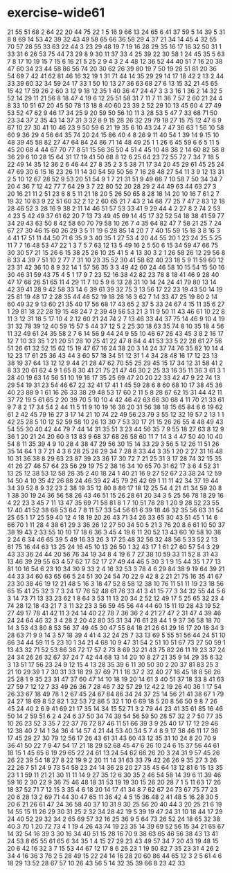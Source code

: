 # exercise-wide61
21
55
51
68
2
64
22
20
44
75
22
1
5
16
9
66
13
24
65
6
41
37
59
5
14
39
5
31
8
8
69
14
53
42
39
32
43
49
58
65
66
36
58
29
4
37
21
34
14
45
4
32
55
70
57
28
55
33
63
22
44
3
23
29
48
19
7
19
16
28
29
35
16
17
16
32
50
31
1
33
31
6
26
53
75
44
73
29
8
9
30
11
37
33
4
25
39
22
30
58
1
24
45
35
5
63
7
8
17
10
19
15
7
15
6
16
21
5
25
2
9
4
3
2
4
48
12
36
52
44
40
51
7
16
20
38
47
60
34
23
44
58
86
56
74
20
30
62
26
39
80
19
7
50
19
28
51
81
20
36
54
69
7
42
41
62
81
46
16
32
19
1
31
71
44
14
35
29
29
14
17
18
42
2
13
2
44
33
39
60
32
34
59
24
17
33
1
50
10
13
27
36
63
68
27
6
13
15
32
21
45
65
15
42
17
59
26
2
60
3
12
9
18
12
35
1
40
36
47
24
47
3
3
3
16
1
36
2
14
32
5
52
14
29
11
21
56
8
18
47
4
19
6
12
25
51
58
31
7
11
7
11
36
7
57
2
60
21
24
4
8
33
10
51
67
20
45
50
78
13
18
8
40
60
23
39
2
52
29
10
13
45
60
4
27
49
53
52
47
62
9
46
17
34
25
9
20
59
50
56
10
11
3
28
53
5
47
7
33
68
71
50
23
34
37
2
35
43
14
37
31
3
32
8
9
15
28
26
32
29
79
18
27
15
75
12
47
6
9
67
10
27
30
41
10
46
23
9
50
59
6
21
19
35
6
10
43
24
7
47
36
63
1
56
10
58
60
9
36
29
4
56
64
35
74
20
24
15
86
40
4
8
26
9
11
40
54
1
39
14
9
15
10
48
39
45
58
82
27
47
64
84
24
86
71
14
48
49
25
1
1
26
6
45
59
6
6
5
11
5
45
20
68
4
44
67
70
77
8
51
15
56
36
50
4
51
4
45
10
48
38
2
14
60
82
58
8
36
29
6
10
28
15
64
31
17
19
41
50
68
8
12
6
25
64
23
72
55
72
7
34
7
18
5
22
49
14
35
12
36
2
6
46
44
27
8
35
2
3
5
38
71
17
34
20
45
29
61
45
25
24
47
69
30
6
15
16
23
26
11
14
30
54
59
50
56
7
16
28
48
27
54
11
3
9
12
13
31
2
5
10
12
67
28
52
9
53
20
51
54
9
1
7
21
31
51
9
49
66
7
10
58
7
50
34
34
7
20
4
36
7
12
42
77
7
64
29
3
7
22
80
52
20
28
29
2
44
49
63
44
63
27
3
20
16
21
11
2
51
23
6
8
5
11
21
18
20
5
26
50
65
8
28
18
14
20
10
16
7
61
2
7
19
32
10
63
9
22
51
60
32
2
12
2
60
65
21
7
43
2
14
68
77
25
7
47
2
83
12
18
28
46
52
3
28
16
9
38
2
11
14
46
51
57
53
33
41
9
29
44
4
2
27
8
2
74
2
53
4
23
5
42
49
37
61
62
20
7
13
73
49
45
69
14
45
17
32
52
54
18
38
41
59
77
34
29
43
63
50
8
42
58
60
70
79
58
10
26
7
4
35
64
82
47
7
58
21
25
7
24
67
27
30
46
15
60
26
29
3
5
11
19
6
28
85
14
20
7
7
40
15
59
15
18
3
8
16
3
4
41
17
51
11
44
50
71
6
35
9
3
40
35
1
27
53
4
20
44
55
20
1
23
24
25
5
25
11
7
7
16
48
53
47
22
1
3
7
5
7
63
12
13
5
49
16
2
5
50
6
15
34
59
47
66
75
30
30
57
21
15
26
6
15
38
25
26
10
25
41
5
4
13
30
3
2
1
26
58
26
12
29
56
8
6
33
4
39
7
51
10
2
77
7
31
10
23
35
52
30
41
58
62
40
23
18
5
9
11
59
60
12
23
31
42
36
10
8
9
32
14
1
57
56
35
3
3
49
42
60
24
46
58
10
15
54
15
50
16
30
46
31
59
43
75
4
5
1
17
9
7
23
52
16
38
42
82
23
78
8
18
41
46
9
28
40
47
17
66
26
51
65
11
4
29
11
7
10
5
9
6
13
28
31
10
14
24
24
41
79
80
13
14
42
39
41
28
9
42
58
33
14
6
39
61
39
32
75
3
13
56
17
22
23
19
43
50
14
19
25
81
19
48
17
2
28
35
44
46
52
19
18
28
16
3
62
7
14
33
47
25
19
80
2
14
60
49
32
9
13
60
21
35
40
17
56
68
17
43
65
2
37
5
33
24
67
4
15
11
35
6
27
1
29
81
18
22
28
19
15
48
24
7
2
39
49
56
53
21
3
11
9
50
11
43
46
61
10
22
8
11
3
12
31
18
5
17
10
4
2
12
60
21
24
74
2
7
13
46
33
44
37
75
14
46
9
10
4
19
31
32
78
39
12
40
59
15
57
5
44
37
12
5
2
25
30
18
63
35
74
8
10
35
18
4
56
11
32
49
61
24
35
58
2
7
6
14
56
9
44
24
9
55
10
46
67
26
43
45
3
8
2
16
17
12
7
10
33
35
1
21
20
51
28
10
25
41
22
47
8
84
4
41
53
33
5
22
28
61
27
56
51
26
61
32
52
15
62
15
19
47
67
16
24
38
20
3
14
24
37
74
76
35
82
10
14
4
12
23
17
61
25
36
43
44
3
60
57
18
34
51
12
31
1
4
34
28
48
16
17
12
23
13
38
19
37
64
13
12
12
9
44
21
28
47
62
70
55
25
29
45
15
17
34
12
31
58
41
2
8
33
20
61
62
4
9
1
65
8
30
41
21
75
21
47
46
30
2
25
33
16
35
11
36
3
61
3
1
28
40
19
63
14
56
51
10
19
16
17
35
25
69
47
20
20
22
33
42
47
9
22
74
13
29
54
19
31
23
54
46
67
22
32
41
17
41
1
45
59
28
6
8
60
68
10
17
38
45
36
40
23
88
9
1
61
16
26
33
38
29
48
53
17
60
2
11
5
8
28
67
62
15
31
44
42
11
37
72
19
5
61
65
2
20
39
70
5
10
10
4
42
46
42
63
66
30
68
4
11
70
21
33
61
9
7
8
2
17
34
54
2
44
11
5
11
9
10
19
16
36
20
31
56
38
18
15
65
84
6
6
19
62
61
2
42
45
79
16
27
3
17
14
21
10
74
22
49
56
23
79
3
55
12
32
19
57
2
13
1
1
42
25
28
5
10
12
52
59
58
10
26
13
30
7
53
30
17
21
15
26
26
55
4
48
49
43
54
55
30
40
42
44
79
7
44
14
31
35
51
3
23
44
56
35
7
9
55
18
27
63
8
12
9
36
1
20
21
24
20
60
3
13
83
9
68
37
68
26
58
60
11
7
14
3
4
47
50
40
10
40
54
8
11
35
39
4
9
10
28
4
38
47
29
56
30
15
14
33
29
3
56
5
12
26
11
51
26
35
14
64
1
3
7
21
4
3
6
28
25
26
29
34
7
28
8
33
44
3
35
1
20
2
27
31
16
48
10
31
36
38
8
29
63
23
87
39
23
36
17
30
72
7
21
25
31
3
17
28
74
32
15
35
41
26
27
46
57
64
23
56
29
19
75
2
38
16
34
10
65
70
31
62
17
3
6
4
52
31
13
25
12
38
53
12
58
28
35
2
40
18
24
1
40
21
16
9
27
52
67
23
38
24
12
59
14
50
4
10
35
42
26
88
24
46
39
42
45
79
26
42
69
1
11
11
42
34
37
19
44
34
39
52
8
9
32
23
2
38
19
35
12
80
8
86
17
18
12
25
54
4
21
41
34
59
20
8
1
38
30
19
24
36
56
58
26
43
46
51
15
26
28
61
20
34
3
5
25
56
78
18
29
16
4
22
23
3
45
7
11
13
47
35
69
71
58
81
8
1
7
10
51
78
28
1
20
9
28
52
23
55
17
40
41
52
38
68
53
64
7
8
11
57
33
54
56
61
6
39
18
46
32
35
56
63
31
54
25
65
1
17
25
59
40
12
4
18
19
20
26
43
71
34
26
33
65
30
43
51
45
1
14
6
66
70
1
11
28
4
38
61
29
3
36
26
12
27
50
34
50
5
21
3
76
20
8
6
61
10
50
37
38
19
43
2
33
55
10
10
17
18
6
36
3
45
4
19
6
11
20
52
13
43
60
10
58
10
38
2
24
6
34
46
65
39
5
49
16
33
26
3
17
25
48
32
56
32
48
56
5
33
52
2
13
61
75
16
44
63
13
25
24
16
45
10
13
26
50
1
32
43
17
1
61
27
60
57
54
3
29
43
33
36
24
44
20
56
76
34
19
34
8
4
19
6
7
27
38
10
59
33
11
52
8
31
43
13
46
39
29
55
63
4
57
62
17
52
17
27
49
44
46
5
30
3
1
9
15
44
35
1
77
13
81
10
16
54
6
23
10
34
30
9
33
2
4
16
32
53
3
78
4
6
29
84
38
9
19
64
39
21
44
33
34
60
63
65
66
5
24
51
30
24
54
70
22
9
42
8
2
21
21
75
16
35
41
67
23
30
38
46
19
12
21
48
5
16
3
18
47
52
8
58
12
38
10
76
11
51
11
19
23
18
56
65
15
41
25
32
3
7
3
24
17
76
52
48
61
76
33
41
3
41
15
77
3
34
32
55
44
5
6
3
14
73
71
13
33
23
62
1
8
64
3
53
11
13
20
34
2
52
12
49
17
5
25
65
32
23
4
74
28
12
18
43
21
7
3
11
32
23
3
56
59
45
56
44
44
60
15
11
19
28
43
19
52
27
49
17
78
41
42
11
3
24
14
40
22
78
7
36
36
2
4
21
27
47
2
31
47
4
39
46
24
24
64
46
32
3
4
28
2
20
42
80
35
31
34
76
61
28
44
1
9
37
36
58
18
70
14
3
53
43
80
8
53
56
37
49
45
30
47
55
84
18
21
26
61
29
16
17
20
18
34
3
28
63
71
9
9
14
3
57
18
39
4
41
4
32
24
25
7
33
13
69
5
55
51
56
44
24
51
10
66
34
44
59
11
5
23
10
1
34
21
4
68
10
9
47
31
54
2
51
10
51
67
73
27
50
59
1
13
43
32
71
52
53
86
36
72
17
57
2
73
8
69
32
21
43
75
82
26
11
19
23
37
24
24
34
26
26
32
67
37
24
7
42
44
68
13
14
20
10
8
27
21
35
9
14
29
35
6
32
3
13
51
17
56
23
24
9
12
15
4
13
28
35
39
6
11
30
50
30
2
20
37
81
83
25
3
21
10
29
39
1
7
30
31
33
18
29
37
69
71
1
16
37
2
32
40
27
16
45
18
8
56
26
25
28
1
9
35
23
31
47
37
60
47
14
10
18
19
20
14
61
3
40
51
37
18
33
8
41
63
27
59
7
12
12
7
33
49
26
36
7
28
46
7
32
57
29
12
42
2
19
26
40
36
1
17
54
26
33
67
18
49
78
1
2
67
45
24
67
84
86
34
24
37
25
14
56
21
41
38
67
1
79
24
27
18
69
8
52
82
1
32
53
72
86
5
32
1
10
6
69
18
5
20
8
56
50
9
8
7
26
45
24
40
2
6
9
41
69
21
17
35
14
34
15
52
71
3
2
79
44
23
41
35
61
85
16
46
50
14
2
59
51
6
2
4
24
6
37
50
34
74
39
54
56
59
50
28
57
32
2
7
50
77
35
10
26
23
52
3
35
7
22
37
76
72
87
46
11
51
66
39
3
9
25
40
17
17
12
29
46
12
38
40
2
14
1
34
36
4
14
57
4
21
44
53
40
34
5
7
4
8
9
17
38
46
11
17
36
17
45
29
27
30
79
12
56
17
26
43
61
31
43
60
43
12
35
31
10
24
8
20
70
9
36
41
50
22
7
9
47
54
17
21
18
29
52
68
45
47
6
26
10
24
6
15
37
56
44
61
18
15
1
45
65
6
19
29
65
22
24
61
13
24
54
62
66
26
20
3
24
31
9
57
45
26
26
22
39
54
18
27
8
22
19
9
2
20
11
14
31
63
33
79
42
26
26
9
35
27
3
26
22
26
7
51
24
9
73
54
58
23
24
14
36
28
20
27
35
45
64
13
12
81
6
15
13
35
23
1
1
59
11
21
21
30
11
11
14
9
27
35
12
6
30
35
2
46
54
58
14
39
6
11
39
46
59
16
2
30
22
9
36
75
46
48
18
31
53
19
19
30
15
26
20
28
7
1
5
11
63
17
26
18
37
52
71
7
12
15
3
35
4
6
18
20
14
17
41
34
8
7
62
67
24
73
67
75
77
23
20
6
28
13
2
69
71
44
30
47
65
11
36
42
4
5
15
36
48
2
41
48
5
16
28
30
5
20
6
21
26
61
47
24
36
58
40
37
10
31
9
30
25
56
20
40
44
3
20
25
21
6
19
14
55
15
11
26
29
30
31
25
2
32
34
28
42
19
5
39
19
47
24
31
10
18
44
17
29
24
40
52
29
32
34
2
65
69
57
32
16
25
36
9
5
64
73
26
52
24
18
65
32
38
40
3
70
1
20
72
73
4
1
19
4
26
43
74
19
23
35
14
39
69
52
56
15
34
21
65
67
14
32
54
16
39
3
30
16
34
40
51
15
28
16
70
9
38
63
65
46
56
38
43
13
41
24
53
8
65
55
61
65
6
34
35
1
4
15
27
29
23
43
49
57
34
7
20
43
19
48
15
20
6
42
16
32
3
7
15
53
44
67
12
17
8
6
26
23
1
19
50
82
7
35
23
31
4
26
2
34
4
16
36
3
76
2
5
28
49
15
22
24
14
16
28
20
60
86
44
65
12
3
2
5
61
4
6
18
29
13
52
28
67
57
10
26
43
56
5
14
32
35
39
66
8
23
42
33
